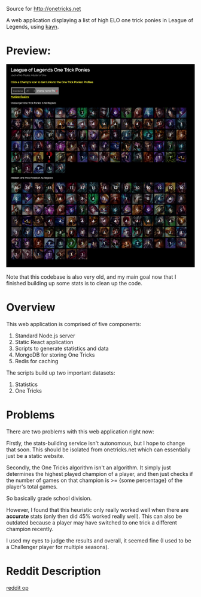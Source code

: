 Source for http://onetricks.net

A web application displaying a list of high ELO one trick ponies in League of Legends, using [kayn](https://github.com/cnguy/kayn).

# Preview:

![Alt text](/_pictures/small_preview.png?raw=true "onetricks.net")

Note that this codebase is also very old, and my main goal now that I finished building up some stats is to clean up the code.

# Overview

This web application is comprised of five components:
1) Standard Node.js server
2) Static React application
3) Scripts to generate statistics and data
4) MongoDB for storing One Tricks
5) Redis for caching

The scripts build up two important datasets:

1) Statistics
2) One Tricks

# Problems

There are two problems with this web application right now:

Firstly, the stats-building service isn't autonomous, but I hope to change that soon. This should be isolated from onetricks.net which can essentially just be a static website.

Secondly, the One Tricks algorithm isn't an algorithm. It simply just determines the highest played champion of a player, and then just checks if the number of games on that champion is >= {some percentage} of the player's total games.

So basically grade school division.

However, I found that this heuristic only really worked well when there are **accurate** stats (only then did 45% worked really well). This can also be outdated because a player may have switched to one trick a different champion recently.

I used my eyes to judge the results and overall, it seemed fine (I used to be a Challenger player for multiple seasons).

# Reddit Description

[reddit op](https://www.reddit.com/r/leagueoflegends/comments/5x1c5c/hi_i_made_a_small_website_to_compile_a_list_of/)
